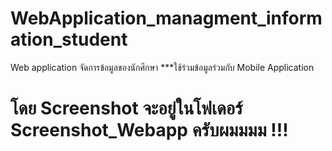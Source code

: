 # WebApplication_managment_information_student
Web application จัดการข้อมูลของนักศึกษา ***ใช้ร่วมข้อมูลร่วมกับ Mobile Application
# โดย Screenshot จะอยู่ในโฟเดอร์ Screenshot_Webapp ครับผมมมม !!!
